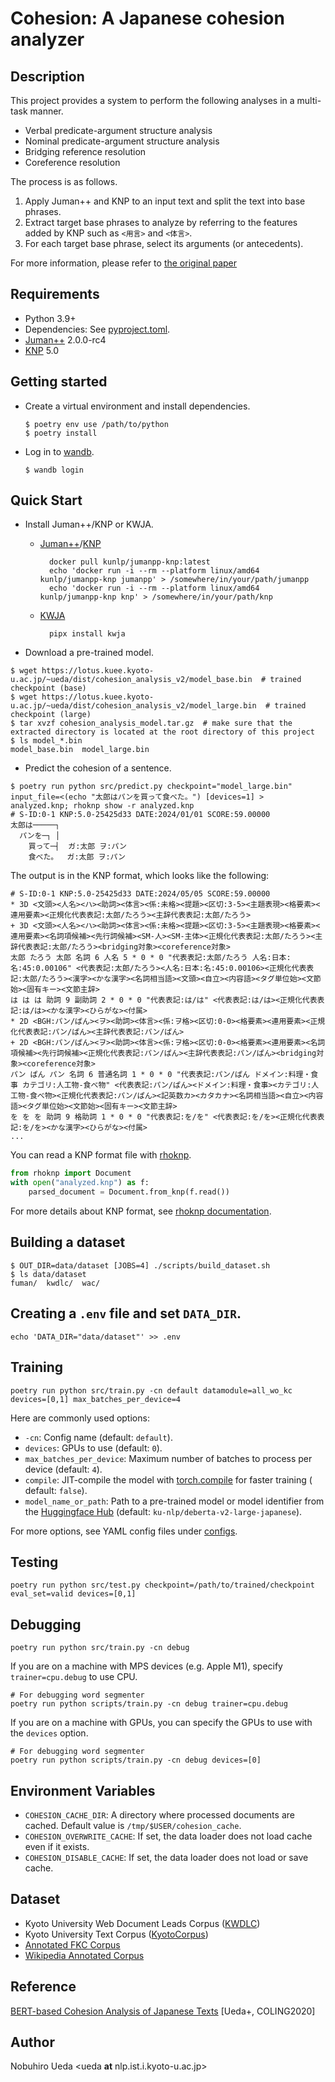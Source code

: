 # Cohesion: A Japanese cohesion analyzer

## Description

This project provides a system to perform the following analyses in a multi-task manner.

- Verbal predicate-argument structure analysis
- Nominal predicate-argument structure analysis
- Bridging reference resolution
- Coreference resolution

The process is as follows.

1. Apply Juman++ and KNP to an input text and split the text into base phrases.
2. Extract target base phrases to analyze by referring to the features added by KNP such as `<用言>` and `<体言>`.
3. For each target base phrase, select its arguments (or antecedents).

For more information, please refer to [the original paper](#reference)

## Requirements

- Python 3.9+
- Dependencies: See [pyproject.toml](./pyproject.toml).
- [Juman++](https://github.com/ku-nlp/jumanpp) 2.0.0-rc4
- [KNP](https://github.com/ku-nlp/knp) 5.0

## Getting started

- Create a virtual environment and install dependencies.
    ```shell
    $ poetry env use /path/to/python
    $ poetry install
    ```

- Log in to [wandb](https://wandb.ai/site).
    ```shell
    $ wandb login
    ```

## Quick Start

- Install Juman++/KNP or KWJA.

  - [Juman++](https://github.com/ku-nlp/jumanpp)/[KNP](https://github.com/ku-nlp/knp)
    ```shell
      docker pull kunlp/jumanpp-knp:latest
      echo 'docker run -i --rm --platform linux/amd64 kunlp/jumanpp-knp jumanpp' > /somewhere/in/your/path/jumanpp
      echo 'docker run -i --rm --platform linux/amd64 kunlp/jumanpp-knp knp' > /somewhere/in/your/path/knp
    ```

  - [KWJA](https://github.com/ku-nlp/kwja)
    ```shell
      pipx install kwja
    ```

- Download a pre-trained model.

```shell
$ wget https://lotus.kuee.kyoto-u.ac.jp/~ueda/dist/cohesion_analysis_v2/model_base.bin  # trained checkpoint (base)
$ wget https://lotus.kuee.kyoto-u.ac.jp/~ueda/dist/cohesion_analysis_v2/model_large.bin  # trained checkpoint (large)
$ tar xvzf cohesion_analysis_model.tar.gz  # make sure that the extracted directory is located at the root directory of this project
$ ls model_*.bin
model_base.bin  model_large.bin
```

- Predict the cohesion of a sentence.

```shell
$ poetry run python src/predict.py checkpoint="model_large.bin" input_file=<(echo "太郎はパンを買って食べた。") [devices=1] > analyzed.knp; rhoknp show -r analyzed.knp
# S-ID:0-1 KNP:5.0-25425d33 DATE:2024/01/01 SCORE:59.00000
太郎は─────┐
  パンを─┐ │
    買って─┤  ガ:太郎 ヲ:パン
    食べた。  ガ:太郎 ヲ:パン

```

The output is in the KNP format, which looks like the following:

```
# S-ID:0-1 KNP:5.0-25425d33 DATE:2024/05/05 SCORE:59.00000
* 3D <文頭><人名><ハ><助詞><体言><係:未格><提題><区切:3-5><主題表現><格要素><連用要素><正規化代表表記:太郎/たろう><主辞代表表記:太郎/たろう>
+ 3D <文頭><人名><ハ><助詞><体言><係:未格><提題><区切:3-5><主題表現><格要素><連用要素><名詞項候補><先行詞候補><SM-人><SM-主体><正規化代表表記:太郎/たろう><主辞代表表記:太郎/たろう><bridging対象><coreference対象>
太郎 たろう 太郎 名詞 6 人名 5 * 0 * 0 "代表表記:太郎/たろう 人名:日本:名:45:0.00106" <代表表記:太郎/たろう><人名:日本:名:45:0.00106><正規化代表表記:太郎/たろう><漢字><かな漢字><名詞相当語><文頭><自立><内容語><タグ単位始><文節始><固有キー><文節主辞>
は は は 助詞 9 副助詞 2 * 0 * 0 "代表表記:は/は" <代表表記:は/は><正規化代表表記:は/は><かな漢字><ひらがな><付属>
* 2D <BGH:パン/ぱん><ヲ><助詞><体言><係:ヲ格><区切:0-0><格要素><連用要素><正規化代表表記:パン/ぱん><主辞代表表記:パン/ぱん>
+ 2D <BGH:パン/ぱん><ヲ><助詞><体言><係:ヲ格><区切:0-0><格要素><連用要素><名詞項候補><先行詞候補><正規化代表表記:パン/ぱん><主辞代表表記:パン/ぱん><bridging対象><coreference対象>
パン ぱん パン 名詞 6 普通名詞 1 * 0 * 0 "代表表記:パン/ぱん ドメイン:料理・食事 カテゴリ:人工物-食べ物" <代表表記:パン/ぱん><ドメイン:料理・食事><カテゴリ:人工物-食べ物><正規化代表表記:パン/ぱん><記英数カ><カタカナ><名詞相当語><自立><内容語><タグ単位始><文節始><固有キー><文節主辞>
を を を 助詞 9 格助詞 1 * 0 * 0 "代表表記:を/を" <代表表記:を/を><正規化代表表記:を/を><かな漢字><ひらがな><付属>
...
```

You can read a KNP format file with [rhoknp](https://github.com/ku-nlp/rhoknp).

```python
from rhoknp import Document
with open("analyzed.knp") as f:
    parsed_document = Document.from_knp(f.read())
```

For more details about KNP format, see [rhoknp documentation](https://rhoknp.readthedocs.io/en/latest/format/index.html#knp).


## Building a dataset

```shell
$ OUT_DIR=data/dataset [JOBS=4] ./scripts/build_dataset.sh
$ ls data/dataset
fuman/  kwdlc/  wac/
```

## Creating a `.env` file and set `DATA_DIR`.

```shell
echo 'DATA_DIR="data/dataset"' >> .env
```

## Training

```shell
poetry run python src/train.py -cn default datamodule=all_wo_kc devices=[0,1] max_batches_per_device=4
```

Here are commonly used options:

- `-cn`: Config name (default: `default`).
- `devices`: GPUs to use (default: `0`).
- `max_batches_per_device`: Maximum number of batches to process per device (default: `4`).
- `compile`: JIT-compile the model
  with [torch.compile](https://pytorch.org/tutorials/intermediate/torch_compile_tutorial.html) for faster training (
  default: `false`).
- `model_name_or_path`: Path to a pre-trained model or model identifier from
  the [Huggingface Hub](https://huggingface.co/models) (default: `ku-nlp/deberta-v2-large-japanese`).

For more options, see YAML config files under [configs](./configs).

## Testing

```shell
poetry run python src/test.py checkpoint=/path/to/trained/checkpoint eval_set=valid devices=[0,1]
```

## Debugging

```shell
poetry run python src/train.py -cn debug
```

If you are on a machine with MPS devices (e.g. Apple M1), specify `trainer=cpu.debug` to use CPU.

```shell
# For debugging word segmenter
poetry run python scripts/train.py -cn debug trainer=cpu.debug
```

If you are on a machine with GPUs, you can specify the GPUs to use with the `devices` option.

```shell
# For debugging word segmenter
poetry run python scripts/train.py -cn debug devices=[0]
```

## Environment Variables

- `COHESION_CACHE_DIR`: A directory where processed documents are cached. Default value is `/tmp/$USER/cohesion_cache`.
- `COHESION_OVERWRITE_CACHE`: If set, the data loader does not load cache even if it exists.
- `COHESION_DISABLE_CACHE`: If set, the data loader does not load or save cache.

## Dataset

- Kyoto University Web Document Leads Corpus ([KWDLC](https://github.com/ku-nlp/KWDLC))
- Kyoto University Text Corpus ([KyotoCorpus](https://github.com/ku-nlp/KyotoCorpus))
- [Annotated FKC Corpus](https://github.com/ku-nlp/AnnotatedFKCCorpus)
- [Wikipedia Annotated Corpus](https://github.com/ku-nlp/WikipediaAnnotatedCorpus)

## Reference

[BERT-based Cohesion Analysis of Japanese Texts](https://www.aclweb.org/anthology/2020.coling-main.114/) [Ueda+, COLING2020]

## Author

Nobuhiro Ueda <ueda **at** nlp.ist.i.kyoto-u.ac.jp>
